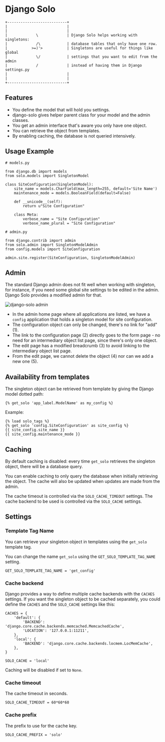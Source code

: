 
Django Solo
===========


    +---------------------------+
    |                           |
    |                           |
    |             \             | Django Solo helps working with singletons:
    |             /\            | database tables that only have one row.
    |           >=)'>           | Singletons are useful for things like global
    |             \/            | settings that you want to edit from the admin
    |             /             | instead of having them in Django settings.py
    |                           |
    |                           |
    +---------------------------+


Features
--------

* You define the model that will hold you settings.
* django-solo gives helper parent class for your model and the admin classes.
* You get an admin interface that's aware you only have one object.
* You can retrieve the object from templates.
* By enabling caching, the database is not queried intensively.


Usage Example
-------------

    # models.py

    from django.db import models
    from solo.models import SingletonModel

    class SiteConfiguration(SingletonModel):
        site_name = models.CharField(max_length=255, default='Site Name')
        maintenance_mode = models.BooleanField(default=False)

        def __unicode__(self):
            return u"Site Configuration"

        class Meta:
            verbose_name = "Site Configuration"
            verbose_name_plural = "Site Configuration"

    # admin.py

    from django.contrib import admin
    from solo.admin import SingletonModelAdmin
    from config.models import SiteConfiguration

    admin.site.register(SiteConfiguration, SingletonModelAdmin)


Admin
-----

The standard Django admin does not fit well when working with singleton,
for instance, if you need some global site settings to be edited in the admin.
Django Solo provides a modified admin for that.


![django-solo admin](https://raw.github.com/lazybird/django-solo/master/docs/images/django-solo-admin.jpg "django-solo admin")


* In the admin home page where all applications are listed, we have a `config`
  application that holds a singleton model for site configuration.
* The configuration object can only be changed, there's no link for "add" (1).
* The link to the configuration page (2) directly goes to the form page - no
  need for an intermediary object list page, since there's only one object.
* The edit page has a modified breadcrumb (3) to avoid linking to the
  intermediary object list page.
* From the edit page, we cannot delete the object (4) nor can we add a new one (5).


Availability from templates
---------------------------

The singleton object can be retrieved from template by giving the Django model
dotted path:

    {% get_solo 'app_label.ModelName' as my_config %}


Example:


    {% load solo_tags %}
    {% get_solo 'config.SiteConfiguration' as site_config %}
    {{ site_config.site_name }}
    {{ site_config.maintenance_mode }}


Caching
-------

By default caching is disabled: every time `get_solo` retrieves the singleton
object, there will be a database query.

You can enable caching to only query the database when initially retrieving the
object. The cache will also be updated when updates are made from the admin.

The cache timeout is controlled via the `SOLO_CACHE_TIMEOUT` settings.
The cache backend to be used is controlled via the `SOLO_CACHE` settings.


Settings
--------

### Template Tag Name

You can retrieve your singleton object in templates using the `get_solo`
template tag.

You can change the name `get_solo` using the
`GET_SOLO_TEMPLATE_TAG_NAME` setting.

    GET_SOLO_TEMPLATE_TAG_NAME = 'get_config'

### Cache backend

Django provides a way to define multiple cache backends with the `CACHES`
settings. If you want the singleton object to be cached separately, you
could define the `CACHES` and the `SOLO_CACHE` settings like this:

    CACHES = {
        'default': {
            'BACKEND': 'django.core.cache.backends.memcached.MemcachedCache',
            'LOCATION': '127.0.0.1:11211',
        },
        'local': {
            'BACKEND': 'django.core.cache.backends.locmem.LocMemCache',
        },
    }

    SOLO_CACHE = 'local'


Caching will be disabled if set to `None`.


### Cache timeout

The cache timeout in seconds.

    SOLO_CACHE_TIMEOUT = 60*60*60

### Cache prefix

The prefix to use for the cache key.

    SOLO_CACHE_PREFIX = 'solo'
